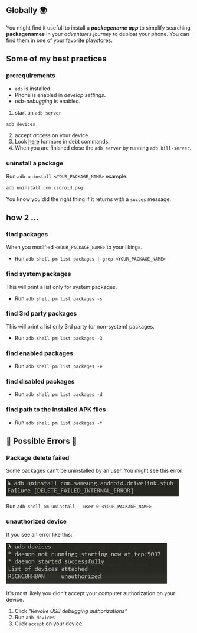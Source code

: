 ## Globally :earth_africa:
You might find it usefull to install a ***packagename app*** to simplify searching **packagenames** in your *adventures journey* to debloat your phone.
You can find them in one of your favorite playstores.

## Some of my best practices

### prerequirements
-  `adb` is installed.
-  Phone is enabled in *develop settings*.
- *usb-debugging* is enabled.

1. start an `adb server`
```s
adb devices
```
2. accept *access* on your device.
3. Look [here](bloatwarelist_S21.md) for more in debt commands.
4. When you are finished close the `adb server` by running `adb kill-server`.

### uninstall a package
Run `adb uninstall <YOUR_PACKAGE_NAME>`
example:
```s
adb uninstall com.csdroid.pkg
```
You know you did the right thing if it returns with a `succes` message.


## how 2 ...
### find packages
When you modified `<YOUR_PACKAGE_NAME>` to your likings.
- Run `adb shell pm list packages | grep <YOUR_PACKAGE_NAME>`

### find system packages
This will print a list only for system packages.
- Run `adb shell pm list packages -s`
### find 3rd party packages
This will print a list only 3rd party (or non-system) packages.
- Run `adb shell pm list packages -3`
### find enabled packages
- Run `adb shell pm list packages -e`
### find disabled packages
- Run `adb shell pm list packages -d`
### find path to the installed APK files
- Run `adb shell pm list packages -f`

## :hankey: Possible Errors :hankey:

### Package delete failed
Some packages can't be uninstalled by an user.
You might see this error:

![](images/delete_failed_internal_error.JPG)

Run `adb shell pm uninstall --user 0 <YOUR_PACKAGE_NAME>`


### unauthorized device
If you see an error like this:

![](images/device_unauthorized.JPG)

It's most likely you didn't accept your computer authorization on your device.
1. Click *"Revoke USB debugging authorizations"*
2. Run `adb devices`
3. Click `accept` on your device.


